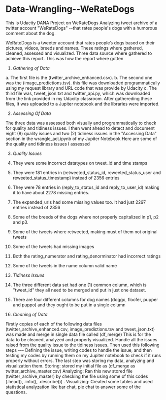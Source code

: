 # Data-Wrangling--WeRateDogs
This is Udacity DANA Project on WeRateDogs
Analyzing tweet archive  of a twitter account "WeRateDogs" --that rates people's dogs with a humorous comment about the dog.

WeRateDogs is a tweeter account that rates people’s dogs based on their pictures, videos, breeds and names. These ratings where gathered, cleaned, assessed and visualized. 
Three data source where gathered to achieve this report. This was how the report where gotten

1.	*Gathering of Data*

a.	The first file is the (twitter_archive_enhanced.csv). 
b.	The second one was the (image_predictions.tsv).  this file was downloaded programmatically using my request library and URL code that was provide by Udacity
c.	The third file was, tweet_json.txt and twitter_api.py, which was downloaded from the link provided in my Udacity classroom.
After gathereding these files, It was uploaded to a Jupiter notebook and the libraries were imported.

2.	*Assessing Of Data*

The three data was assessed both visually and programmatically to check for quality and tidiness issues. I then went ahead to  detect and document  eight (8) quality issues and two (2) tidiness issues in the "Accessing Data" section in the wrangle_act.ipynb of my Jupiter Notebook
Here are some of the quality and tidiness issues I assessed

3. *Quality Issues*

1. They were some incorrect datatypes on tweet_id and time stamps
2. They were 181 entries in (retweeted_status_id, reweeted_status_user and reweeted_status_timestamp) instead of 2356 entries 
3. They were 78 entries in (reply_to_status_id and reply_to_user_id) making it to have about 2278 missing entries.
4. The expanded_urls had some missing values too. It had just 2297 entries instead of 2356 
5. Some of the breeds of the dogs where not properly capitalized in p1, p2 and p3. 
6. Some of the tweets where retweeted, making must of them not original tweets
7. Some of the tweets had missing images 
8. Both the rating_numerator and rating_denorminator had incorrect ratings
9. Some of the tweets in the name column valid name

4. *Tidiness Issues*

1. The three different data set had one (1) common column, which is "tweet_id"   they all need to be   merged and put in just one dataset.
2. There are four different columns for dog names (doggo, floofer, pupper and puppo) and they ought to be put in a single column

5.	*Cleaning of Data*

Firstly copies of each of the following data files (twitter_archive_enhanced.csv, image_predictions.tsv and tweet_json.txt) was made and merge in single data file called (df_merge)
This is for the data to be cleaned, analyzed and properly visualized. 
Handle all the issues raised from the quality issue to the tidiness issues. Then used this following steps --- 
Defining the issue, writing codes to handle the issue, and then testing my codes by running them on my Jupiter notebook to check if it runs properly without errors.
The last step was storing my data, analyzing and visualization them.
Storing:  stored my initial file as (df_merge as twitter_archive_master.csv)
Analyzing: Ran this new stored file (twitter_archive_master) by checking the file using some of this codes (.head(), .info(), .describe()) .
Visualizing: Created some tables and used statistical analyzation like bar chat, pie chat to answer some of the questions.

